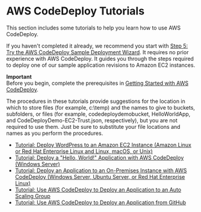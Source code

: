 # AWS CodeDeploy Tutorials<a name="tutorials"></a>

This section includes some tutorials to help you learn how to use AWS CodeDeploy\.

If you haven't completed it already, we recommend you start with [Step 5: Try the AWS CodeDeploy Sample Deployment Wizard](getting-started-wizard.md)\. It requires no prior experience with AWS CodeDeploy\. It guides you through the steps required to deploy one of our sample application revisions to Amazon EC2 instances\.

**Important**  
Before you begin, complete the prerequisites in [Getting Started with AWS CodeDeploy](getting-started-codedeploy.md)\. 

The procedures in these tutorials provide suggestions for the location in which to store files \(for example, c:\\temp\) and the names to give to buckets, subfolders, or files \(for example, codedeploydemobucket, HelloWorldApp, and CodeDeployDemo\-EC2\-Trust\.json, respectively\), but you are not required to use them\. Just be sure to substitute your file locations and names as you perform the procedures\.


+ [Tutorial: Deploy WordPress to an Amazon EC2 Instance \(Amazon Linux or Red Hat Enterprise Linux and Linux, macOS, or Unix\)](tutorials-wordpress.md)
+ [Tutorial: Deploy a "Hello, World\!" Application with AWS CodeDeploy \(Windows Server\)](tutorials-windows.md)
+ [Tutorial: Deploy an Application to an On\-Premises Instance with AWS CodeDeploy \(Windows Server, Ubuntu Server, or Red Hat Enterprise Linux\)](tutorials-on-premises-instance.md)
+ [Tutorial: Use AWS CodeDeploy to Deploy an Application to an Auto Scaling Group](tutorials-auto-scaling-group.md)
+ [Tutorial: Use AWS CodeDeploy to Deploy an Application from GitHub](tutorials-github.md)